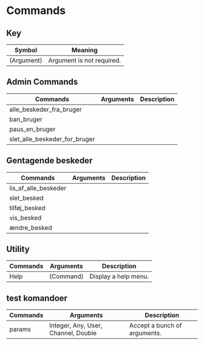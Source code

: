 # Commands

## Key 
| Symbol      | Meaning                        |
| ----------- | ------------------------------ |
| (Argument)  | Argument is not required.      |

## Admin Commands
| Commands                      | Arguments | Description      |
| ----------------------------- | --------- | ---------------- |
| alle_beskeder_fra_bruger      |           | <No Description> |
| ban_bruger                    |           | <No Description> |
| paus_en_bruger                |           | <No Description> |
| slet_alle_beskeder_for_bruger |           | <No Description> |

## Gentagende beskeder
| Commands             | Arguments | Description      |
| -------------------- | --------- | ---------------- |
| lis_af_alle_beskeder |           | <No Description> |
| slet_besked          |           | <No Description> |
| tilføj_besked        |           | <No Description> |
| vis_besked           |           | <No Description> |
| ændre_besked         |           | <No Description> |

## Utility
| Commands | Arguments | Description          |
| -------- | --------- | -------------------- |
| Help     | (Command) | Display a help menu. |

## test komandoer
| Commands | Arguments                           | Description                  |
| -------- | ----------------------------------- | ---------------------------- |
| params   | Integer, Any, User, Channel, Double | Accept a bunch of arguments. |

